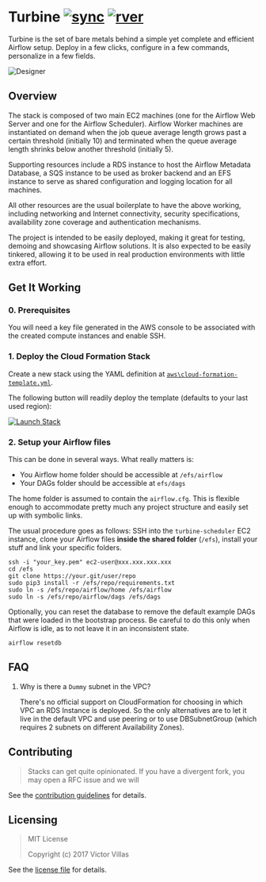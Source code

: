 # Turbine [![sync]][ci] [![rver]][gh]

[sync]:
https://img.shields.io/scrutinizer/build/g/villasv/turbine.svg?style=flat-square&label=sync
[ci]:
https://scrutinizer-ci.com/g/villasv/turbine/build-status/master
[rver]:
https://img.shields.io/github/release/villasv/turbine.svg?style=flat-square
[gh]:
https://github.com/villasv/turbine/releases

Turbine is the set of bare metals behind a simple yet complete and efficient Airflow setup. Deploy in a few clicks, configure in a few commands, personalize in a few fields.

![Designer](https://raw.githubusercontent.com/villasv/turbine/master/aws/cloud-formation-designer.png)

## Overview

The stack is composed of two main EC2 machines (one for the Airflow Web Server and one for the Airflow Scheduler). Airflow Worker machines are instantiated on demand when the job queue average length grows past a certain threshold (initially 10) and terminated when the queue average length shrinks below another threshold (initially 5).

Supporting resources include a RDS instance to host the Airflow Metadata Database, a SQS instance to be used as broker backend and an EFS instance to serve as shared configuration and logging location for all machines.

All other resources are the usual boilerplate to have the above working, including networking and Internet connectivity, security specifications, availability zone coverage and authentication mechanisms.

The project is intended to be easily deployed, making it great for testing, demoing and showcasing Airflow solutions. It is also expected to be easily tinkered, allowing it to be used in real production environments with little extra effort.

## Get It Working

### 0. Prerequisites

You will need a key file generated in the AWS console to be associated with the created compute instances and enable SSH.

### 1. Deploy the Cloud Formation Stack

Create a new stack using the YAML definition at [`aws\cloud-formation-template.yml`](https://raw.githubusercontent.com/villasv/turbine/master/aws/cloud-formation-template.yml).
    
The following button will readily deploy the template (defaults to your last used region):
    
[![Launch Stack](https://s3.amazonaws.com/cloudformation-examples/cloudformation-launch-stack.png)](https://console.aws.amazon.com/cloudformation/home#/stacks/new?templateURL=https://s3.amazonaws.com/villasv/turbine/aws/cloud-formation-template.yml)

### 2. Setup your Airflow files

This can be done in several ways. What really matters is:

- You Airflow home folder should be accessible at `/efs/airflow`
- Your DAGs folder should be accessible at `efs/dags`

The home folder is assumed to contain the `airflow.cfg`. This is flexible enough to accommodate pretty much any project structure and easily set up with symbolic links. 

The usual procedure goes as follows: SSH into the `turbine-scheduler` EC2 instance, clone your Airflow files **inside the shared folder** (`/efs`), install your stuff and link your specific folders.

```
ssh -i "your_key.pem" ec2-user@xxx.xxx.xxx.xxx
cd /efs
git clone https://your.git/user/repo
sudo pip3 install -r /efs/repo/requirements.txt
sudo ln -s /efs/repo/airflow/home /efs/airflow
sudo ln -s /efs/repo/airflow/dags /efs/dags
```

Optionally, you can reset the database to remove the default example DAGs that were loaded in the bootstrap process. Be careful to do this only when Airflow is idle, as to not leave it in an inconsistent state.

```
airflow resetdb
```


## FAQ

1. Why is there a `Dummy` subnet in the VPC?

    There's no official support on CloudFormation for choosing in which VPC an RDS Instance is deployed. So the only alternatives are to let it live in the default VPC and use peering or to use DBSubnetGroup (which requires 2 subnets on different Availability Zones).

## Contributing

> Stacks can get quite opinionated. If you have a divergent fork, you may open a RFC issue and we will 

See the [contribution guidelines](https://github.com/villasv/turbine/blob/master/CONTRIBUTING.md) for details.

## Licensing

> MIT License
>
> Copyright (c) 2017 Victor Villas

See the [license file](/LICENSE) for details.